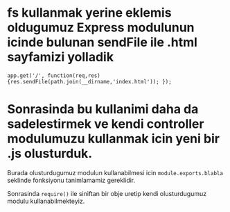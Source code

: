 # fs kullanmak yerine eklemis oldugumuz Express modulunun icinde bulunan sendFile ile .html sayfamizi yolladik

`app.get('/', function(req,res){res.sendFile(path.join(__dirname,'index.html'));
});`

# Sonrasinda bu kullanimi daha da sadelestirmek ve kendi controller modulumuzu kullanmak icin yeni bir .js olusturduk.

Burada olusturdugumuz modulun kullanabilmesi icin `module.exports.blabla` seklinde fonksiyonu tanimlamamiz gereklidir.

Sonrasinda `require()` ile siniftan bir obje uretip kendi olusturdugumuz modulu kullanabilmekteyiz.